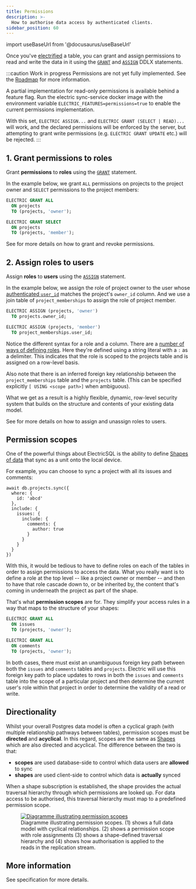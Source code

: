 ```yaml
---
title: Permissions
description: >-
  How to authorise data access by authenticated clients.
sidebar_position: 60
---
```


import useBaseUrl from '@docusaurus/useBaseUrl'

Once you've [electrified](./electrification.md) a table, you can grant and assign permissions to read and write the data in it using the [`GRANT`](../../api/ddlx.md#grant) and [`ASSIGN`](../../api/ddlx.md#assign) DDLX statements.

:::caution Work in progress
Permissions are not yet fully implemented. See the [Roadmap](../../reference/roadmap.md#ddlx-rules) for more information.

A partial implementation for read-only permissions is available behind a
feature flag. Run the electric sync-service docker image with the environment
variable `ELECTRIC_FEATURES=permissions=true` to enable the current permissions
implementation.

With this set, `ELECTRIC ASSIGN...` and `ELECTRIC GRANT (SELECT | READ)...`
will work, and the declared permissions will be enforced by the server, but
attempting to grant write permissions (e.g. `ELECTRIC GRANT UPDATE` etc.) will
be rejected.
:::

## 1. Grant permissions to roles

Grant **permissions** to **roles** using the [`GRANT`](../../api/ddlx.md#grant) statement.

In the example below, we grant `ALL` permissions on projects to the project owner and `SELECT` permissions to the project members:

```sql
ELECTRIC GRANT ALL
  ON projects
  TO (projects, 'owner');

ELECTRIC GRANT SELECT
  ON projects
  TO (projects, 'member');
```

See <DocPageLink path="api/ddlx" /> for more details on how to grant and revoke permissions.

## 2. Assign roles to users

Assign **roles** to **users** using the [`ASSIGN`](../../api/ddlx.md#assign) statement.

In the example below, we assign the role of project owner to the user whose [authenticated `user_id`](../auth/index.md) matches the project's `owner_id` column. And we use a join table of `project_memberships` to assign the role of project member.

```sql
ELECTRIC ASSIGN (projects, 'owner')
  TO projects.owner_id;

ELECTRIC ASSIGN (projects, 'member')
  TO project_memberships.user_id;
```

Notice the different syntax for a role and a column. There are a [number of ways of defining roles](../../api/ddlx#role-definitions). Here they're defined using a string literal with a `:` as a delimiter. This indicates that the role is scoped to the projects table and is assigned on a row-level basis.

Also note that there is an inferred foreign key relationship between the `project_memberships` table and the `projects` table. (This can be specified explicitly `[ USING <scope path>]` when ambiguous).

What we get as a result is a highly flexible, dynamic, row-level security system that builds on the structure and contents of your existing data model.

See <DocPageLink path="api/ddlx" /> for more details on how to assign and unassign roles to users.

## Permission scopes

One of the powerful things about ElectricSQL is the ability to define [Shapes of data](../data-access/shapes.md) that sync as a unit onto the local device.

For example, you can choose to sync a project with all its issues and comments:

```tsx
await db.projects.sync({
  where: {
    id: 'abcd'
  },
  include: {
    issues: {
      include: {
        comments: {
          author: true
        }
      }
    }
  }
})
```

With this, it would be tedious to have to define roles on each of the tables in order to assign permissions to access the data. What you really want is to define a role at the top level -- like a project owner or member -- and then to have that role cascade down to, or be inherited by, the content that's coming in underneath the project as part of the shape.

That's what **permission scopes** are for. They simplify your access rules in a way that maps to the structure of your shapes:

```sql
ELECTRIC GRANT ALL
  ON issues
  TO (projects, 'owner');

ELECTRIC GRANT ALL
  ON comments
  TO (projects, 'owner');

```

In both cases, there must exist an unambiguous foreign key path between both the `issues` and `comments` tables and `projects`. Electric will use this foreign key path to place updates to rows in both the `issues` and `comments` table into the scope of a particular project and then determine the current user's role within that project in order to determine the validity of a read or write.

## Directionality

Whilst your overall Postgres data model is often a cyclical graph (with multiple relationship pathways between tables), permission scopes must be **directed** and **acyclical**. In this regard, scopes are the same as [Shapes](../data-access/shapes.md) which are also directed and acyclical. The difference between the two is that:

- **scopes** are used database-side to control which data users are **allowed** to sync
- **shapes** are used client-side to control which data is **actually** synced

When a shape subscription is established, the shape provides the actual traversal hierarchy through which permissions are looked up. For data access to be authorised, this traversal hierarchy must map to a predefined permission scope.

<figure className="tile w-full m-0">
  <a href={useBaseUrl('/img/diagrammes/permission-scopes.pdf')} target="_blank">
    <span className="relative block">
      <img src={useBaseUrl('/img/diagrammes/permission-scopes.png')}
          alt="Diagramme illustrating permission scopes"
          loading="lazy"
      />
    </span>
  </a>
  <figcaption className="text-small text-right">
    Diagramme illustrating permission scopes. (1) shows a full data model with cyclical relationships. (2) shows a permission scope with role assignments (3) shows a shape-defined traversal hierarchy and (4) shows how authorisation is applied to the reads in the replication stream.
  </figcaption>
</figure>

## More information

See <DocPageLink path="api/ddlx" /> specification for more details.
